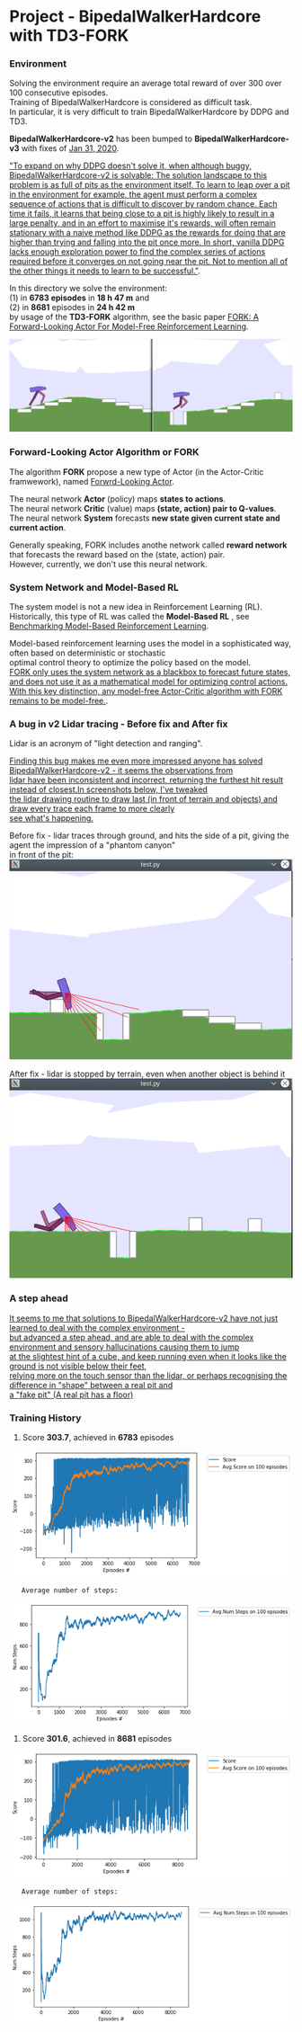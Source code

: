 # Project - BipedalWalkerHardcore with TD3-FORK    

### Environment  

Solving the environment require an average total reward of over 300 over 100 consecutive episodes.    
Training of BipedalWalkerHardcore is considered as difficult task.   
In particular, it is very difficult to train BipedalWalkerHardcore by DDPG and TD3.   

__BipedalWalkerHardcore-v2__ has been bumped to __BipedalWalkerHardcore-v3__ with fixes of [Jan 31, 2020](https://ai.stackexchange.com/questions/13848/has-anyone-been-able-to-solve-openais-hardcore-bipedal-walker-with-their-implem).    

["To expand on why DDPG doesn't solve it, when although buggy, 
BipedalWalkerHardcore-v2 is solvable: The solution landscape to this problem 
is as full of pits as the environment itself. 
To learn to leap over a pit in the environment for example, 
the agent must perform a complex sequence of actions 
that is difficult to discover by random chance. 
Each time it fails, it learns that being close to a pit is highly likely 
to result in a large penalty, and in an effort to maximise it's rewards, 
will often remain stationary with a naive method like DDPG as the rewards 
for doing that are higher than trying and falling into the pit once more. 
In short, vanilla DDPG lacks enough exploration power 
to find the complex series of actions required before it converges 
on not going near the pit. Not to mention all of the other things 
it needs to learn to be successful."](https://ai.stackexchange.com/questions/13848/has-anyone-been-able-to-solve-openais-hardcore-bipedal-walker-with-their-implem).

In this directory we solve the environment:   
(1) in __6783 episodes__ in __18 h 47 m__   and    
(2) in __8681__ episodes in __24 h 42 m__       
by usage of the __TD3-FORK__ algorithm, see the basic paper [FORK: A Forward-Looking Actor For Model-Free Reinforcement Learning](https://arxiv.org/abs/2010.01652).

![](images/2-image_bph_1.png)

### Forward-Looking Actor Algorithm or FORK

The algorithm __FORK__ propose a new type of Actor (in the Actor-Critic framwework), named [Forwrd-Looking Actor](https://arxiv.org/abs/2010.01652).   

The neural network __Actor__ (policy) maps __states to actions__.  
The neural network __Critic__ (value) maps __(state, action) pair to Q-values__.  
The neural network __System__ forecasts __new state given current state and current action__.  

Generally speaking, FORK includes anothe network called __reward network__ that forecasts the reward based on the (state, action) pair.   
However, currently, we don't use this neural network.   

### System Network and Model-Based RL

The system model is not a new idea in Reinforcement Learning (RL). Historically, this type of RL was called 
the __Model-Based RL__ , see [Benchmarking Model-Based Reinforcement Learning](https://arxiv.org/abs/1907.02057).

Model-based reinforcement learning uses the model in a sophisticated way, often based on deterministic or stochastic   
optimal control theory to optimize the policy based on the model.   
[FORK only uses the system network as a blackbox to forecast future states, and does not use it as a mathematical model
for optimizing control actions. With this key distinction, any model-free Actor-Critic algorithm with FORK
remains to be model-free.](https://arxiv.org/abs/2010.01652).

### A bug in v2 Lidar tracing - Before fix and After fix
 Lidar is an acronym of "light detection and ranging".
 
[Finding this bug makes me even more impressed anyone has solved BipedalWalkerHardcore-v2 - it seems the observations from      
lidar have been inconsistent and incorrect, returning the furthest hit result instead of closest.In screenshots below, I've tweaked     
the lidar drawing routine to draw last (in front of terrain and objects) and draw every trace each frame to more clearly       
see what's happening.](https://github.com/openai/gym/pull/1789)     

Before fix - lidar traces through ground, and hits the side of a pit, giving the agent the impression of a "phantom canyon"    
in front of the pit:    
![](images/in_front_of_the_pit.png)

After fix - lidar is stopped by terrain, even when another object is behind it    
![](images/stopped_even_when_another_object.png)

### A step ahead

[It seems to me that solutions to BipedalWalkerHardcore-v2 have not just learned to deal with the complex environment -    
but advanced a step ahead, and are able to deal with the complex environment and sensory hallucinations causing them to jump    
at the slightest hint of a cube, and keep running even when it looks like the ground is not visible below their feet,     
relying more on the touch sensor than the lidar, or perhaps recognising the difference in "shape" between a real pit and     
a "fake pit" (A real pit has a floor)](https://github.com/openai/gym/pull/1789)


### Training History

1. Score __303.7__,  achieved in __6783__ episodes

![](images/plot_avgscore_BipedalWalkerHardcore_6783epis.png)

       Average number of steps:    
![](images/plot_avgnumsteps_BWH_6783epis.png)

1. Score __301.6__,  achieved in __8681__ episodes

![](images/plot_avgscore_BipedalWalkerHardcore_8681epis.png)

       Average number of steps:    
![](images/plot_avgnumsteps_BWH_8681epis.png)


